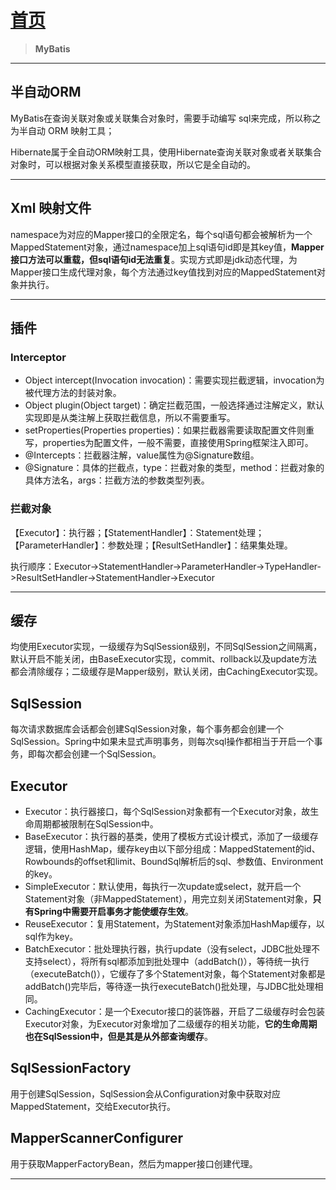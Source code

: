 # [首页](/blog/)

> **MyBatis**

***
## 半自动ORM

MyBatis在查询关联对象或关联集合对象时，需要手动编写 sql来完成，所以称之为半自动 ORM 映射工具；

Hibernate属于全自动ORM映射工具，使用Hibernate查询关联对象或者关联集合对象时，可以根据对象关系模型直接获取，所以它是全自动的。

***

## Xml 映射文件

namespace为对应的Mapper接口的全限定名，每个sql语句都会被解析为一个MappedStatement对象，通过namespace加上sql语句id即是其key值，**Mapper接口方法可以重载，但sql语句id无法重复**。实现方式即是jdk动态代理，为Mapper接口生成代理对象，每个方法通过key值找到对应的MappedStatement对象并执行。

***

## 插件

### Interceptor

- Object intercept(Invocation invocation)：需要实现拦截逻辑，invocation为被代理方法的封装对象。
- Object plugin(Object target)：确定拦截范围，一般选择通过注解定义，默认实现即是从类注解上获取拦截信息，所以不需要重写。
- setProperties(Properties properties)：如果拦截器需要读取配置文件则重写，properties为配置文件，一般不需要，直接使用Spring框架注入即可。
- @Intercepts：拦截器注解，value属性为@Signature数组。
- @Signature：具体的拦截点，type：拦截对象的类型，method：拦截对象的具体方法名，args：拦截方法的参数类型列表。

### 拦截对象

【Executor】：执行器；【StatementHandler】：Statement处理；【ParameterHandler】：参数处理；【ResultSetHandler】：结果集处理。

执行顺序：Executor->StatementHandler->ParameterHandler->TypeHandler->ResultSetHandler->StatementHandler->Executor

***

## 缓存

均使用Executor实现，一级缓存为SqlSession级别，不同SqlSession之间隔离，默认开启不能关闭，由BaseExecutor实现，commit、rollback以及update方法都会清除缓存；二级缓存是Mapper级别，默认关闭，由CachingExecutor实现。

## SqlSession

每次请求数据库会话都会创建SqlSession对象，每个事务都会创建一个SqlSession。Spring中如果未显式声明事务，则每次sql操作都相当于开启一个事务，即每次都会创建一个SqlSession。

## Executor

- Executor：执行器接口，每个SqlSession对象都有一个Executor对象，故生命周期都被限制在SqlSession中。
- BaseExecutor：执行器的基类，使用了模板方式设计模式，添加了一级缓存逻辑，使用HashMap，缓存key由以下部分组成：MappedStatement的id、Rowbounds的offset和limit、BoundSql解析后的sql、参数值、Environment的key。
- SimpleExecutor：默认使用，每执行一次update或select，就开启一个Statement对象（非MappedStatement），用完立刻关闭Statement对象，**只有Spring中需要开启事务才能使缓存生效**。
- ReuseExecutor：复用Statement，为Statement对象添加HashMap缓存，以sql作为key。
- BatchExecutor：批处理执行器，执行update（没有select，JDBC批处理不支持select），将所有sql都添加到批处理中（addBatch()），等待统一执行（executeBatch()），它缓存了多个Statement对象，每个Statement对象都是addBatch()完毕后，等待逐一执行executeBatch()批处理，与JDBC批处理相同。
- CachingExecutor：是一个Executor接口的装饰器，开启了二级缓存时会包装Executor对象，为Executor对象增加了二级缓存的相关功能，**它的生命周期也在SqlSession中，但是其是从外部查询缓存**。

## SqlSessionFactory

用于创建SqlSession，SqlSession会从Configuration对象中获取对应MappedStatement，交给Executor执行。

## MapperScannerConfigurer

用于获取MapperFactoryBean，然后为mapper接口创建代理。

***